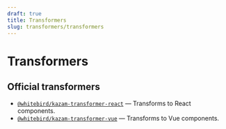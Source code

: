 ```yaml
---
draft: true
title: Transformers
slug: transformers/transformers
---
```


# Transformers

## Official transformers

- [`@whitebird/kazam-transformer-react`](https://npmjs.com/package/@whitebird/kazam-transformer-react) — Transforms to React components.
- [`@whitebird/kazam-transformer-vue`](https://npmjs.com/package/@whitebird/kazam-transformer-vue) — Transforms to Vue components.
